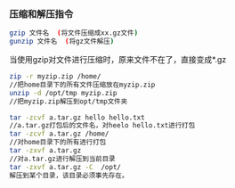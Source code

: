 ### 压缩和解压指令

```bash
gzip 文件名  (将文件压缩成xx.gz文件)
gunzip 文件名  (将gz文件解压)
```

当使用gzip对文件进行压缩时，原来文件不在了，直接变成*.gz

```bash
zip -r myzip.zip /home/
//把home目录下的所有文件压缩放在myzip.zip
unzip -d /opt/tmp myzip.zip
//把myzip.zip解压到opt/tmp文件夹
```

```bash
tar -zcvf a.tar.gz hello hello.txt
//a.tar.gz打包后的文件名，对heelo hello.txt进行打包
tar -zcvf a.tar.gz /home/
//对home目录下的所有进行打包
tar -zxvf a.tar.gz
//对a.tar.gz进行解压到当前目录
tar -zxvf a.tar.gz -C  /opt/
解压到某个目录，该目录必须事先存在。
```



